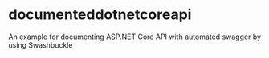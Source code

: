 # documenteddotnetcoreapi
An example for documenting ASP.NET Core API with automated swagger by using Swashbuckle 
